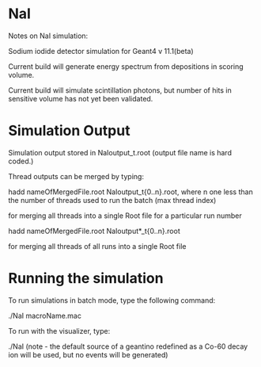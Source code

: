 # NaI
Notes on NaI simulation:

Sodium iodide detector simulation for Geant4 v 11.1(beta)

Current build will generate energy spectrum from depositions in scoring volume.

Current build will simulate scintillation photons, but number of hits in sensitive volume has not yet been validated.

# Simulation Output
Simulation output stored in NaIoutput<RunNumber>_t<threadNumber>.root (output file name is hard coded.)

Thread outputs can be merged by typing:

hadd nameOfMergedFile.root NaIoutput<RunNumber>_t{0..n}.root, where n one less than the number of threads used to run the batch (max thread index)

for merging all threads into a single Root file for a particular run number

hadd nameOfMergedFile.root NaIoutput*_t{0..n}.root

for merging all threads of all runs into a single Root file

# Running the simulation
To run simulations in batch mode, type the following command:

./NaI macroName.mac

To run with the visualizer, type:

./NaI
 (note - the default source of a geantino redefined as a Co-60 decay ion will be used, but no events will be generated)

